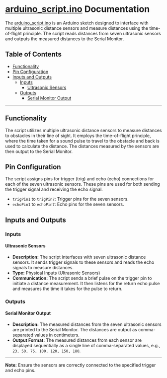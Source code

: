 # [arduino_script.ino](https://github.com/TotoB12/TRIC/blob/main/v1/arduino_script/arduino_script.ino) Documentation

The [arduino_script.ino](https://github.com/TotoB12/TRIC/blob/main/v1/arduino_script/arduino_script.ino) is an Arduino sketch designed to interface with multiple ultrasonic distance sensors and measure distances using the time-of-flight principle. The script reads distances from seven ultrasonic sensors and outputs the measured distances to the Serial Monitor.

## Table of Contents

- [Functionality](#functionality)
- [Pin Configuration](#pin-configuration)
- [Inputs and Outputs](#inputs-and-outputs)
  - [Inputs](#inputs)
    - [Ultrasonic Sensors](#ultrasonic-sensors)
  - [Outputs](#outputs)
    - [Serial Monitor Output](#serial-monitor-output)

---

## Functionality

The script utilizes multiple ultrasonic distance sensors to measure distances to obstacles in their line of sight. It employs the time-of-flight principle, where the time taken for a sound pulse to travel to the obstacle and back is used to calculate the distance. The distances measured by the sensors are then output to the Serial Monitor.

## Pin Configuration

The script assigns pins for trigger (trig) and echo (echo) connections for each of the seven ultrasonic sensors. These pins are used for both sending the trigger signal and receiving the echo signal.

- `trigPin1` to `trigPin7`: Trigger pins for the seven sensors.
- `echoPin1` to `echoPin7`: Echo pins for the seven sensors.

## Inputs and Outputs

### Inputs

#### Ultrasonic Sensors

- **Description:** The script interfaces with seven ultrasonic distance sensors. It sends trigger signals to these sensors and reads the echo signals to measure distances.
- **Type:** Physical Inputs (Ultrasonic Sensors)
- **Communication:** The script sends a brief pulse on the trigger pin to initiate a distance measurement. It then listens for the return echo pulse and measures the time it takes for the pulse to return.

### Outputs

#### Serial Monitor Output

- **Description:** The measured distances from the seven ultrasonic sensors are printed to the Serial Monitor. The distances are output as comma-separated values in centimeters.
- **Output Format:** The measured distances from each sensor are displayed sequentially as a single line of comma-separated values, e.g., `23, 50, 75, 100, 120, 150, 180`.

---

**Note:** Ensure the sensors are correctly connected to the specified trigger and echo pins.
